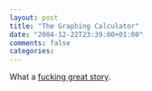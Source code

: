 ```yaml
---
layout: post
title: "The Graphing Calculator"
date: "2004-12-22T23:39:00+01:00"
comments: false
categories: 
---
```


<p>What a <a href="http://www.pacifict.com/Story/">fucking great story</a>.</p>


